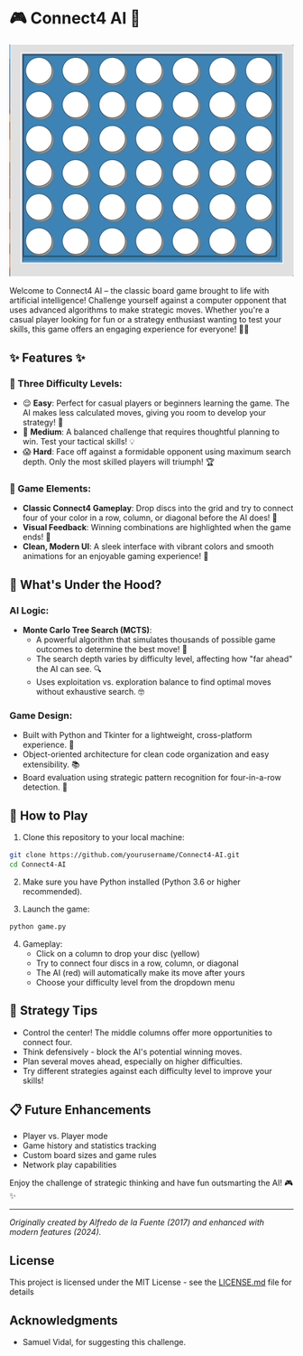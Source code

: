 # 🎮 Connect4 AI 🤖

![Connect4 AI Demo](connect4.gif)

Welcome to Connect4 AI – the classic board game brought to life with artificial intelligence! Challenge yourself against a computer opponent that uses advanced algorithms to make strategic moves. Whether you're a casual player looking for fun or a strategy enthusiast wanting to test your skills, this game offers an engaging experience for everyone! 🎲✨

## ✨ Features ✨

### 🧠 Three Difficulty Levels:
- 😌 **Easy**: Perfect for casual players or beginners learning the game. The AI makes less calculated moves, giving you room to develop your strategy! 🎯
- 🤔 **Medium**: A balanced challenge that requires thoughtful planning to win. Test your tactical skills! 💡
- 😱 **Hard**: Face off against a formidable opponent using maximum search depth. Only the most skilled players will triumph! 🏆

### 🔄 Game Elements:
- **Classic Connect4 Gameplay**: Drop discs into the grid and try to connect four of your color in a row, column, or diagonal before the AI does! 🎯
- **Visual Feedback**: Winning combinations are highlighted when the game ends! 🌟
- **Clean, Modern UI**: A sleek interface with vibrant colors and smooth animations for an enjoyable gaming experience! 🎨

## 🎲 What's Under the Hood?

### AI Logic:
- **Monte Carlo Tree Search (MCTS)**: 
  - A powerful algorithm that simulates thousands of possible game outcomes to determine the best move! 🧮
  - The search depth varies by difficulty level, affecting how "far ahead" the AI can see. 🔍
  - Uses exploitation vs. exploration balance to find optimal moves without exhaustive search. 🤓

### Game Design:
- Built with Python and Tkinter for a lightweight, cross-platform experience. 🐍
- Object-oriented architecture for clean code organization and easy extensibility. 📚
- Board evaluation using strategic pattern recognition for four-in-a-row detection. 🎯

## 🚀 How to Play

1. Clone this repository to your local machine:
```bash
git clone https://github.com/yourusername/Connect4-AI.git
cd Connect4-AI
```

2. Make sure you have Python installed (Python 3.6 or higher recommended).

3. Launch the game:
```bash
python game.py
```

4. Gameplay:
   - Click on a column to drop your disc (yellow)
   - Try to connect four discs in a row, column, or diagonal
   - The AI (red) will automatically make its move after yours
   - Choose your difficulty level from the dropdown menu

## 🎯 Strategy Tips

- Control the center! The middle columns offer more opportunities to connect four.
- Think defensively - block the AI's potential winning moves.
- Plan several moves ahead, especially on higher difficulties.
- Try different strategies against each difficulty level to improve your skills!

## 📋 Future Enhancements

- Player vs. Player mode
- Game history and statistics tracking
- Custom board sizes and game rules
- Network play capabilities

Enjoy the challenge of strategic thinking and have fun outsmarting the AI! 🎮✨

---
*Originally created by Alfredo de la Fuente (2017) and enhanced with modern features (2024).*

## License

This project is licensed under the MIT License - see the [LICENSE.md](https://github.com/Alfo5123/Connect4/blob/master/LICENSE) file for details

## Acknowledgments

* Samuel Vidal, for suggesting this challenge.

